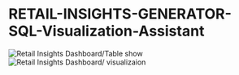 # RETAIL-INSIGHTS-GENERATOR-SQL-Visualization-Assistant
![Retail Insights Dashboard/Table show](images/screenshot1.png)
![Retail Insights Dashboard/ visualizaion](images/screenshot2.png)

